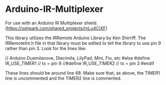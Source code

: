 Arduino-IR-Multiplexer
======================

For use with an Arduino IR Multiplexer shield. (https://oshpark.com/shared_projects/mLu4CjXF)

This library utilizes the IRRemote Arduino Library by Ken Shirriff.
The IRRemoteInt.h file in that library must be edited to tell the library to use pin 9 rather than pin 3. Look for the lines like:

// Arduino Duemilanove, Diecimila, LilyPad, Mini, Fio, etc
#else
  #define IR_USE_TIMER1   // tx = pin 9
  //#define IR_USE_TIMER2     // tx = pin 3
#endif

These lines should be around line 68. Make sure that, as above, the TIMER1 line is uncommented and the TIMER2 line is commented.
